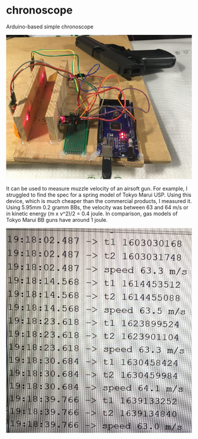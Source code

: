 # chronoscope
Arduino-based simple chronoscope


![Chronoscope](Chronoscope.jpg)

It can be used to measure muzzle velocity of an airsoft gun. For example, I struggled to find the spec for a spring model of Tokyo Marui USP. Using this device, which is much cheaper than the commercial products, I measured it. Using 5.95mm 0.2 gramm BBs, the velocity was between 63 and 64 m/s or in kinetic energy (m x v^2)/2 = 0.4 joule. In comparison, gas models of Tokyo Marui BB guns have around 1 joule. 

![TM USP spring BB gun](TM-USP-spring-BB-gun.jpg)
